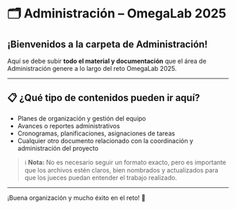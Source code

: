 # 🗂️ Administración – OmegaLab 2025

## ¡Bienvenidos a la carpeta de Administración!

Aquí se debe subir **todo el material y documentación** que el área de Administración genere a lo largo del reto OmegaLab 2025.

---

## 📋 ¿Qué tipo de contenidos pueden ir aquí?

- Planes de organización y gestión del equipo
- Avances o reportes administrativos
- Cronogramas, planificaciones, asignaciones de tareas
- Cualquier otro documento relacionado con la coordinación y administración del proyecto

> ℹ️ **Nota:** No es necesario seguir un formato exacto, pero es importante que los archivos estén claros, bien nombrados y actualizados para que los jueces puedan entender el trabajo realizado.

---

¡Buena organización y mucho éxito en el reto! 🚀
